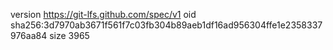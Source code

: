 version https://git-lfs.github.com/spec/v1
oid sha256:3d7970ab3671f561f7c03fb304b89aeb1df16ad956304ffe1e2358337976aa84
size 3965
